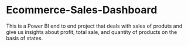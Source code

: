 # Ecommerce-Sales-Dashboard
This is a Power BI end to end project that deals with sales of produts and give us insights about profit, total sale, and quantity of products on the basis of states.

